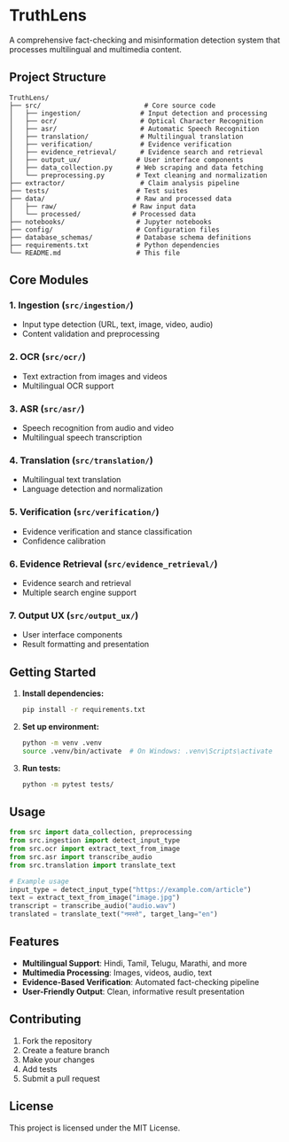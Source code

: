 ﻿# TruthLens

A comprehensive fact-checking and misinformation detection system that processes multilingual and multimedia content.

## Project Structure

```
TruthLens/
├── src/                          # Core source code
│   ├── ingestion/               # Input detection and processing
│   ├── ocr/                     # Optical Character Recognition
│   ├── asr/                     # Automatic Speech Recognition
│   ├── translation/             # Multilingual translation
│   ├── verification/            # Evidence verification
│   ├── evidence_retrieval/      # Evidence search and retrieval
│   ├── output_ux/              # User interface components
│   ├── data_collection.py      # Web scraping and data fetching
│   └── preprocessing.py        # Text cleaning and normalization
├── extractor/                   # Claim analysis pipeline
├── tests/                      # Test suites
├── data/                       # Raw and processed data
│   ├── raw/                   # Raw input data
│   └── processed/             # Processed data
├── notebooks/                  # Jupyter notebooks
├── config/                     # Configuration files
├── database_schemas/           # Database schema definitions
├── requirements.txt            # Python dependencies
└── README.md                   # This file
```

## Core Modules

### 1. Ingestion (`src/ingestion/`)
- Input type detection (URL, text, image, video, audio)
- Content validation and preprocessing

### 2. OCR (`src/ocr/`)
- Text extraction from images and videos
- Multilingual OCR support

### 3. ASR (`src/asr/`)
- Speech recognition from audio and video
- Multilingual speech transcription

### 4. Translation (`src/translation/`)
- Multilingual text translation
- Language detection and normalization

### 5. Verification (`src/verification/`)
- Evidence verification and stance classification
- Confidence calibration

### 6. Evidence Retrieval (`src/evidence_retrieval/`)
- Evidence search and retrieval
- Multiple search engine support

### 7. Output UX (`src/output_ux/`)
- User interface components
- Result formatting and presentation

## Getting Started

1. **Install dependencies:**
   ```bash
   pip install -r requirements.txt
   ```

2. **Set up environment:**
   ```bash
   python -m venv .venv
   source .venv/bin/activate  # On Windows: .venv\Scripts\activate
   ```

3. **Run tests:**
   ```bash
   python -m pytest tests/
   ```

## Usage

```python
from src import data_collection, preprocessing
from src.ingestion import detect_input_type
from src.ocr import extract_text_from_image
from src.asr import transcribe_audio
from src.translation import translate_text

# Example usage
input_type = detect_input_type("https://example.com/article")
text = extract_text_from_image("image.jpg")
transcript = transcribe_audio("audio.wav")
translated = translate_text("नमस्ते", target_lang="en")
```

## Features

- **Multilingual Support**: Hindi, Tamil, Telugu, Marathi, and more
- **Multimedia Processing**: Images, videos, audio, text
- **Evidence-Based Verification**: Automated fact-checking pipeline
- **User-Friendly Output**: Clean, informative result presentation

## Contributing

1. Fork the repository
2. Create a feature branch
3. Make your changes
4. Add tests
5. Submit a pull request

## License

This project is licensed under the MIT License.
